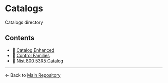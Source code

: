 # Catalogs

Catalogs directory

## Contents

- 📄 [Catalog Enhanced](./catalog-enhanced.json)
- 📄 [Control Families](./control-families.json)
- 📄 [Nist 800 53R5 Catalog](./nist-800-53r5-catalog.json)

---

← Back to [Main Repository](../../../../docs/standards/UNIFIED_STANDARDS.md)
